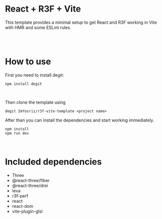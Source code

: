 # React + R3F + Vite

This template provides a minimal setup to get React and R3F working in Vite with HMR and some ESLint rules.

<br>
<br>

# How to use

First you need to install degit:
<br>

```
npm install degit
```

<br>

Then clone the template using

```
degit ImYosrii/r3f-vite-template <project name>
```

After than you can install the dependencies and start working immediately.

```
npm install
npm run dev
```

<br>

# Included dependencies

- Three
- @react-three/fiber
- @react-three/drei
- leva
- r3f-perf
- react
- react-dom
- vite-plugin-glsl
